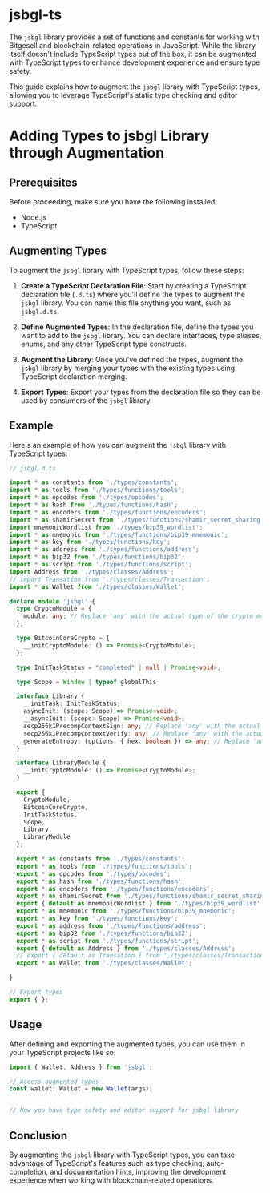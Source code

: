 # jsbgl-ts

The `jsbgl` library provides a set of functions and constants for working with Bitgesell and blockchain-related operations in JavaScript. While the library itself doesn't include TypeScript types out of the box, it can be augmented with TypeScript types to enhance development experience and ensure type safety.

This guide explains how to augment the `jsbgl` library with TypeScript types, allowing you to leverage TypeScript's static type checking and editor support.

# Adding Types to jsbgl Library through Augmentation

## Prerequisites

Before proceeding, make sure you have the following installed:

- Node.js
- TypeScript

## Augmenting Types

To augment the `jsbgl` library with TypeScript types, follow these steps:

1. **Create a TypeScript Declaration File**: Start by creating a TypeScript declaration file (`.d.ts`) where you'll define the types to augment the `jsbgl` library. You can name this file anything you want, such as `jsbgl.d.ts`.

2. **Define Augmented Types**: In the declaration file, define the types you want to add to the `jsbgl` library. You can declare interfaces, type aliases, enums, and any other TypeScript type constructs.

3. **Augment the Library**: Once you've defined the types, augment the `jsbgl` library by merging your types with the existing types using TypeScript declaration merging.

4. **Export Types**: Export your types from the declaration file so they can be used by consumers of the `jsbgl` library.

## Example

Here's an example of how you can augment the `jsbgl` library with TypeScript types:

```typescript
// jsbgl.d.ts

import * as constants from './types/constants';
import * as tools from './types/functions/tools';
import * as opcodes from './types/opcodes';
import * as hash from './types/functions/hash';
import * as encoders from './types/functions/encoders';
import * as shamirSecret from './types/functions/shamir_secret_sharing';
import mnemonicWordlist from './types/bip39_wordlist';
import * as mnemonic from './types/functions/bip39_mnemonic';
import * as key from './types/functions/key';
import * as address from './types/functions/address';
import * as bip32 from './types/functions/bip32';
import * as script from './types/functions/script';
import Address from './types/classes/Address';
// import Transation from './types/classes/Transaction';
import * as Wallet from './types/classes/Wallet';

declare module 'jsbgl' {
  type CryptoModule = {
    module: any; // Replace 'any' with the actual type of the crypto module
  };

  type BitcoinCoreCrypto = {
    __initCryptoModule: () => Promise<CryptoModule>;
  };

  type InitTaskStatus = "completed" | null | Promise<void>;

  type Scope = Window | typeof globalThis

  interface Library {
    __initTask: InitTaskStatus;
    asyncInit: (scope: Scope) => Promise<void>;
    __asyncInit: (scope: Scope) => Promise<void>;
    secp256k1PrecompContextSign: any; // Replace 'any' with the actual type if available
    secp256k1PrecompContextVerify: any; // Replace 'any' with the actual type if available
    generateEntropy: (options: { hex: boolean }) => any; // Replace 'any' with the actual return type if available
  }

  interface LibraryModule {
    __initCryptoModule: () => Promise<CryptoModule>;
  }

  export {
    CryptoModule,
    BitcoinCoreCrypto,
    InitTaskStatus,
    Scope,
    Library,
    LibraryModule
  };

  export * as constants from './types/constants';
  export * as tools from './types/functions/tools';
  export * as opcodes from './types/opcodes';
  export * as hash from './types/functions/hash';
  export * as encoders from './types/functions/encoders';
  export * as shamirSecret from './types/functions/shamir_secret_sharing';
  export { default as mnemonicWordlist } from './types/bip39_wordlist';
  export * as mnemonic from './types/functions/bip39_mnemonic';
  export * as key from './types/functions/key';
  export * as address from './types/functions/address';
  export * as bip32 from './types/functions/bip32';
  export * as script from './types/functions/script';
  export { default as Address } from './types/classes/Address';
  // export { default as Transation } from './types/classes/Transaction';
  export * as Wallet from './types/classes/Wallet';

}

// Export types
export { };
```

## Usage

After defining and exporting the augmented types, you can use them in your TypeScript projects like so:

```typescript
import { Wallet, Address } from 'jsbgl';

// Access augmented types
const wallet: Wallet = new Wallet(args);


// Now you have type safety and editor support for jsbgl library
```

## Conclusion

By augmenting the `jsbgl` library with TypeScript types, you can take advantage of TypeScript's features such as type checking, auto-completion, and documentation hints, improving the development experience when working with blockchain-related operations.
